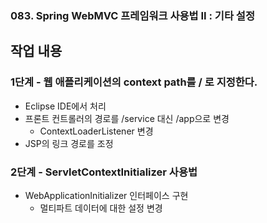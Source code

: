 ### 083. Spring WebMVC 프레임워크 사용법 II : 기타 설정

## 작업 내용

### 1단계 - 웹 애플리케이션의 context path를 / 로 지정한다.

- Eclipse IDE에서 처리
- 프론트 컨트롤러의 경로를 /service 대신 /app으로 변경
  - ContextLoaderListener 변경
- JSP의 링크 경로를 조정

### 2단계 - ServletContextInitializer 사용법

- WebApplicationInitializer 인터페이스 구현
  - 멀티파트 데이터에 대한 설정 변경

